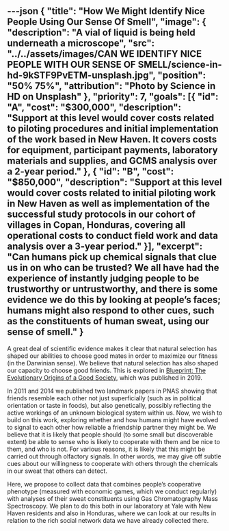 ---json
{
  "title": "How We Might Identify Nice People Using Our Sense Of Smell",
  "image": {
    "description": "A vial of liquid is being held underneath a microscope",
    "src": "../../assets/images/CAN WE IDENTIFY NICE PEOPLE WITH OUR SENSE OF SMELL/science-in-hd-9kSTF9PvETM-unsplash.jpg",
    "position": "50% 75%",
    "attribution": "Photo by Science in HD on Unsplash"
  },
  "priority": 7,
  "goals": [{
    "id": "A",
    "cost": "$300,000",
    "description": "Support at this level would cover costs related to piloting procedures and initial implementation of the work based in New Haven. It covers costs for equipment, participant payments, laboratory materials and supplies, and GCMS analysis over a 2-year period."
  }, {
    "id": "B",
    "cost": "$850,000",
    "description": "Support at this level would cover costs related to initial piloting work in New Haven as well as implementation of the successful study protocols in our cohort of villages in Copan, Honduras, covering all operational costs to conduct field work and data analysis over a 3-year period."
  }],
  "excerpt": "Can humans pick up chemical signals that clue us in on who can be trusted? We all have had the experience of instantly judging people to be trustworthy or untrustworthy, and there is some evidence we do this by looking at people’s faces; humans might also respond to other cues, such as the constituents of human sweat, using our sense of smell."
}
---

A great deal of scientific evidence makes it clear that natural selection has shaped our abilities to choose good mates in order to maximize our fitness (in the Darwinian sense). We believe that natural selection has also shaped our capacity to choose good friends. This is explored in [Blueprint: The Evolutionary Origins of a Good Society](http://humannaturelab.net/blueprint-the-book), which was published in 2019.

In 2011 and 2014 we published two landmark papers in PNAS showing that friends resemble each other not just superficially (such as in political orientation or taste in foods), but also genetically, possibly reflecting the active workings of an unknown biological system within us. Now, we wish to build on this work, exploring whether and how humans might have evolved to signal to each other how reliable a friendship partner they might be. We believe that it is likely that people should (to some small but discoverable extent) be able to sense who is likely to cooperate with them and be nice to them, and who is not. For various reasons, it is likely that this might be carried out through olfactory signals. In other words, we may give off subtle cues about our willingness to cooperate with others through the chemicals in our sweat that others can detect.

Here, we propose to collect data that combines people’s cooperative phenotype (measured with economic games, which we conduct regularly) with analyses of their sweat constituents using Gas Chromatography Mass Spectroscopy.  We plan to do this both in our laboratory at Yale with New Haven residents and also in Honduras, where we can look at our results in relation to the rich social network data we have already collected there.

